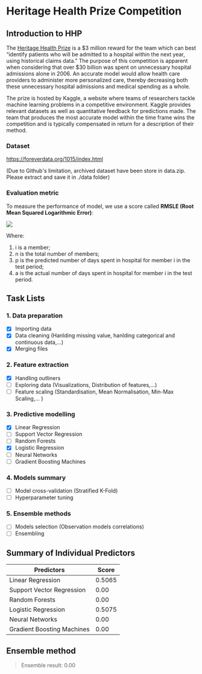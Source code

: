 # Heritage Health Prize Competition

## Introduction to HHP

The [Heritage Health Prize](https://www.kaggle.com/c/hhp) is a $3 million reward for the team which can best
“identify patients who will be admitted to a hospital within the next year, using
historical claims data.” The purpose of this competition is apparent when
considering that over $30 billion was spent on unnecessary hospital admissions
alone in 2006. An accurate model would allow health care providers to administer
more personalized care, thereby decreasing both these unnecessary hospital
admissions and medical spending as a whole.

The prize is hosted by Kaggle, a website where teams of researchers tackle
machine learning problems in a competitive environment. Kaggle provides relevant
datasets as well as quantitative feedback for predictions made. The team
that produces the most accurate model within the time frame wins the competition
and is typically compensated in return for a description of their method.

### Dataset
https://foreverdata.org/1015/index.html

(Due to Github's limitation, archived dataset have been store in data.zip. Please extract and save it in ./data folder)

### Evaluation metric

To measure the performance of model, we use a score called <b>RMSLE (Root Mean Squared Logarithmic Error)</b>:

<img src="https://github.com/truongkhanhduy95/Heritage-Health-Prize/blob/master/img/eval.PNG"/>

Where:

1. i is a member;
2. n is the total number of members;
3. p is the predicted number of days spent in hospital for member i in the test period;
4. a is the actual number of days spent in hospital for member i in the test period.

## Task Lists

### 1. Data preparation
- [x] Importing data
- [x] Data cleaning (Hanlding missing value, hanlding categorical and continuous data,...)
- [x] Merging files
### 2. Feature extraction
- [x] Handling outliners
- [ ] Exploring data (Visualizations, Distribution of features,...)
- [ ] Feature scaling (Standardisation, Mean Normalisation, Min-Max Scaling,... )
### 3. Predictive modelling
- [x] Linear Regression
- [ ] Support Vector Regression
- [ ] Random Forests
- [x] Logistic Regression
- [ ] Neural Networks
- [ ] Gradient Boosting Machines
### 4. Models summary
- [ ] Model cross-validation (Stratified K-Fold)
- [ ] Hyperparameter tuning
### 5. Ensemble methods
- [ ] Models selection (Observation models correlations)
- [ ] Ensembling

## Summary of Individual Predictors

Predictors | Score
------------ | -------------
Linear Regression | 0.5065
Support Vector Regression | 0.00
Random Forests | 0.00
Logistic Regression | 0.5075
Neural Networks | 0.00
Gradient Boosting Machines | 0.00

## Ensemble method
> Ensemble result: 0.00

